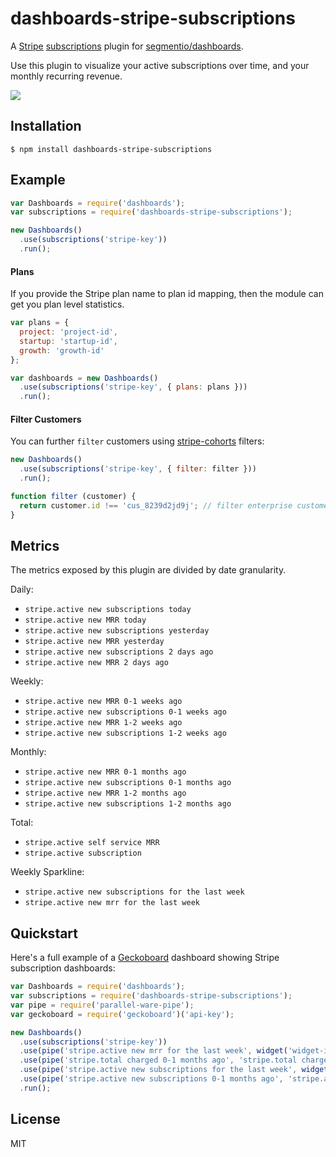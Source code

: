 
# dashboards-stripe-subscriptions

A [Stripe](https://stripe.com) [subscriptions](https://github.com/stripe-cohort) plugin for [segmentio/dashboards](https://github.com/segmentio/dashboards).

Use this plugin to visualize your active subscriptions over time, and your monthly recurring revenue.

![](https://f.cloud.github.com/assets/658544/2361169/09325510-a62e-11e3-8f49-e327e89595cd.png)

## Installation

    $ npm install dashboards-stripe-subscriptions

## Example

```js
var Dashboards = require('dashboards');
var subscriptions = require('dashboards-stripe-subscriptions');

new Dashboards()
  .use(subscriptions('stripe-key'))
  .run();
```

#### Plans

If you provide the Stripe plan name to plan id mapping, then the module can get you plan level statistics.

```js
var plans = {
  project: 'project-id',
  startup: 'startup-id',
  growth: 'growth-id'
};

var dashboards = new Dashboards()
  .use(subscriptions('stripe-key', { plans: plans }))
  .run();
```

#### Filter Customers

You can further `filter` customers using [stripe-cohorts](https://github.com/segmentio/stripe-cohorts) filters:

```js
new Dashboards()
  .use(subscriptions('stripe-key', { filter: filter }))
  .run();

function filter (customer) {
  return customer.id !== 'cus_8239d2jd9j'; // filter enterprise customer X
}
```

## Metrics

The metrics exposed by this plugin are divided by date granularity.

Daily:
- `stripe.active new subscriptions today`
- `stripe.active new MRR today` 
- `stripe.active new subscriptions yesterday`
- `stripe.active new MRR yesterday`
- `stripe.active new subscriptions 2 days ago`
- `stripe.active new MRR 2 days ago`

Weekly:
- `stripe.active new MRR 0-1 weeks ago`
- `stripe.active new subscriptions 0-1 weeks ago`
- `stripe.active new MRR 1-2 weeks ago`
- `stripe.active new subscriptions 1-2 weeks ago`

Monthly:
- `stripe.active new MRR 0-1 months ago`
- `stripe.active new subscriptions 0-1 months ago`
- `stripe.active new MRR 1-2 months ago`
- `stripe.active new subscriptions 1-2 months ago`

Total: 
- `stripe.active self service MRR`
- `stripe.active subscription`

Weekly Sparkline: 
- `stripe.active new subscriptions for the last week`
- `stripe.active new mrr for the last week`

## Quickstart

Here's a full example of a [Geckoboard](https://github.com/segmentio/geckoboard) dashboard showing Stripe subscription dashboards:

```js
var Dashboards = require('dashboards');
var subscriptions = require('dashboards-stripe-subscriptions');
var pipe = require('parallel-ware-pipe');
var geckoboard = require('geckoboard')('api-key');

new Dashboards()
  .use(subscriptions('stripe-key'))
  .use(pipe('stripe.active new mrr for the last week', widget('widget-id').sparkline))
  .use(pipe('stripe.total charged 0-1 months ago', 'stripe.total charged 1-2 months ago', widget('widget-id').percentageChange))
  .use(pipe('stripe.active new subscriptions for the last week', widget('widget-id').sparkline))
  .use(pipe('stripe.active new subscriptions 0-1 months ago', 'stripe.active new subscriptions 1-2 months ago', widget('widget-id').percentageChange))
  .run();
```

## License

MIT